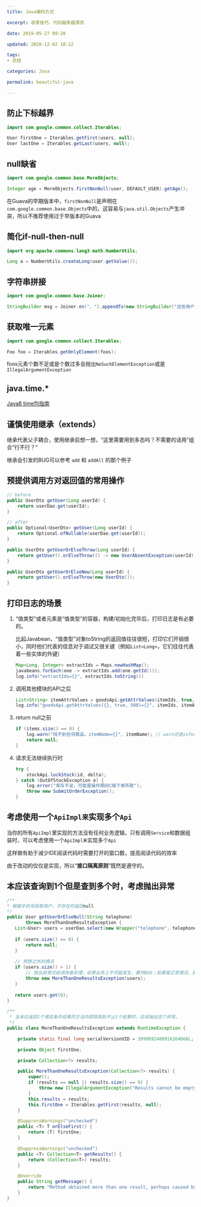 ```yaml
---
title: Java编码方式

excerpt: 收录技巧，代码越来越漂亮

date: 2019-05-27 09:20

updated: 2020-12-02 10:12

tags:
- 总结

categories: Java

permalink: beautiful-java

---
```




## 防止下标越界

~~~java
import com.google.common.collect.Iterables;

User firstOne = Iterables.getFirst(users, null);
User lastOne = Iterables.getLast(users, null);
~~~



## null缺省

~~~java
import com.google.common.base.MoreObjects;

Integer age = MoreObjects.firstNonNull(user, DEFAULT_USER).getAge();
~~~

在Guava的早期版本中，`firstNonNull`是声明在`com.google.common.base.Objects`中的，这容易与`java.util.Objects`产生冲突，所以不推荐使用过于早版本的Guava



## 简化if-null-then-null

~~~java
import org.apache.commons.lang3.math.NumberUtils;

Long a = NumberUtils.createLong(user.getValue());
~~~



## 字符串拼接

~~~java
import com.google.common.base.Joiner;

StringBuilder msg = Joiner.on("、").appendTo(new StringBuilder("这些用户已被禁用："), userIds).append("。");
~~~



## 获取唯一元素

~~~java
import com.google.common.collect.Iterables;

Foo foo = Iterables.getOnlyElement(foos);
~~~

foos元素个数不足或是个数过多会抛出`NoSuchElementException`或是`IllegalArgumentException`



## java.time.*

[Java8 time包指南](https://spldeolin.com/posts/java8-time-guide/)



## 谨慎使用继承（extends）

继承代表父子耦合，使用继承前想一想，“这里需要用到多态吗？不需要的话用“组合”行不行？”

继承会引发的BUG可以参考 `add` 和 `addAll` 的那个例子



## 预提供调用方对返回值的常用操作

~~~java
// before
public UserDto getUser(Long userId) {
    return userDao.get(userId);
}
~~~

~~~java
// after
public Optional<UserDto> getUser(Long userId) {
    return Optional.ofNullable(userDao.get(userId));
}

public UserDto getUserOrElseThrow(Long userId) {
    return getUser().orElseThrow(() -> new UserAbsentException(userId));
}

public UserDto getUserOrElseNew(Long userId) {
    return getUser().orElseThrow(new UserDto());
}
~~~



## 打印日志的场景

1. “值类型”或者元素是“值类型”的容器，构建/初始化完毕后，打印日志是有必要的。

   比起Javabean，“值类型”对象toString的返回值往往很短，打印它们开销很小，同时他们代表的信息对于调试又很关键（例如`List<Long>`，它们往往代表着一些实体的外键）

   ~~~java
   Map<Long, Integer> extractIds = Maps.newHashMap();
   javabeans.forEach(one -> extractIds.add(one.getId()));
   log.info("extractIds={}", extractIds.toString())
   ~~~

2. 调用其他模块的API之后

   ~~~java
   List<String> itemAttrValues = goodsApi.getAttrValues(itemIds, true, 500);
   log.info("goodsApi.getAttrValues({}, true, 500)={}", itemIds, itemAttrValues);
   ~~~

3. return null之前

   ~~~java
   if (items.size() == 0) {
       log.warn("找不到任何商品，itemName={}", itemName); // warn还是info取决于业务
       return null;
   }
   ~~~

4. 请求无法继续执行时

   ~~~java
   try {
       stockApi.lockStock(id, delta);
   } catch (OutOfStockException e) {
       log.error("库存不足，可能是操作期间C端下单所致");
       throw new SubmitOrderException();
   }
   ~~~



## 考虑使用一个`ApiImpl来`实现多个`Api`

当你的所有`ApiImpl`里实现的方法没有任何业务逻辑，只有调用`Service`和数据组装时，可以考虑使用一个`ApiImpl来`实现多个`Api`

这样做有助于减少IDE阅读代码时需要打开的窗口数，提高阅读代码的效率

由于改动的仅仅是实现，所以“**接口隔离原则**”既然是遵守的。



## 本应该查询到1个但是查到多个时，考虑抛出异常

 ~~~java
/**
 * 根据手机号获取用户，不存在时返回null
 */
public User getUserOrElseNull(String telephone) 
        throws MoreThanOneResultsException {
    List<User> users = userDao.select(new Wrapper("telephone", telephone));
    
    if (users.size() == 0) {
        return null;
    }
    
    // 预想之外的情况
    if (users.size() > 1) { 
        // 抛出异常交给调用者处理，如果业务上不可能发生，算作BUG；如果是正常情况，那么调用方可以捕获
        throw new MoreThanOneResultsException(users);
    }
    
    return users.get(0);
}
 ~~~

~~~java
/**
 * 当本应返回1个满足条件结果的方法内部获取到不止1个结果时，应该抛出这个异常。
 */
public class MoreThanOneResultsException extends RuntimeException {

    private static final long serialVersionUID = 3999892488916264668L;

    private Object firstOne;

    private Collection<?> results;

    public MoreThanOneResultsException(Collection<?> results) {
        super();
        if (results == null || results.size() == 0) {
            throw new IllegalArgumentException("Results cannot be empty.");
        }
        this.results = results;
        this.firstOne = Iterables.getFirst(results, null);
    }

    @SuppressWarnings("unchecked")
    public <T> T orElseFirst() {
        return (T) firstOne;
    }

    @SuppressWarnings("unchecked")
    public <T> Collection<T> getResults() {
        return (Collection<T>) results;
    }

    @Override
    public String getMessage() {
        return "Method obtained more than one result, perhaps caused by data problems. " + results;
    }
}
~~~
